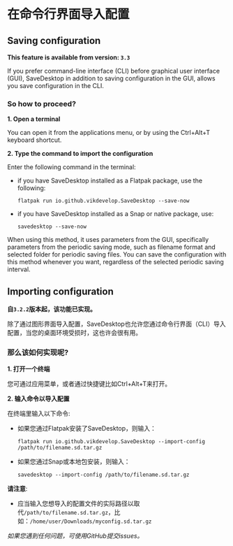 # 在命令行界面导入配置
## Saving configuration

**This feature is available from version: `3.3`**

If you prefer command-line interface (CLI) before graphical user interface (GUI), SaveDesktop in addition to saving configuration in the GUI, allows you save configuration in the CLI.

### So how to proceed?

**1. Open a terminal**

You can open it from the applications menu, or by using the Ctrl+Alt+T keyboard shortcut.

**2. Type the command to import the configuration**

Enter the following command in the terminal:
- if you have SaveDesktop installed as a Flatpak package, use the following:

     ```
     flatpak run io.github.vikdevelop.SaveDesktop --save-now
     ```

- if you have SaveDesktop installed as a Snap or native package, use:
     ```
     savedesktop --save-now
     ```

When using this method, it uses parameters from the GUI, specifically parameters from the periodic saving mode, such as filename format and selected folder for periodic saving files. You can save the configuration with this method whenever you want, regardless of the selected periodic saving interval.

## Importing configuration

**自`3.2.2`版本起，该功能已实现。**

除了通过图形界面导入配置，SaveDesktop也允许您通过命令行界面（CLI）导入配置，当您的桌面环境受损时，这也许会很有用。

### 那么该如何实现呢?
**1. 打开一个终端**

您可通过应用菜单，或者通过快捷键比如Ctrl+Alt+T来打开。

**2. 输入命令以导入配置**

在终端里输入以下命令:
- 如果您通过Flatpak安装了SaveDesktop，则输入：

     ```
     flatpak run io.github.vikdevelop.SaveDesktop --import-config /path/to/filename.sd.tar.gz
     ```

- 如果您通过Snap或本地包安装，则输入：
     ```
     savedesktop --import-config /path/to/filename.sd.tar.gz
     ```

**请注意**:
- 应当输入您想导入的配置文件的实际路径以取代`/path/to/filename.sd.tar.gz`，比如：`/home/user/Downloads/myconfig.sd.tar.gz`

_如果您遇到任何问题，可使用GitHub提交issues。_

